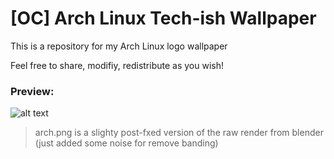 # [OC] Arch Linux Tech-ish Wallpaper

This is a repository for my Arch Linux logo wallpaper

Feel free to share, modifiy, redistribute as you wish!

### Preview:
![alt text](https://github.com/0x-BAD/arch-logo/blob/main/arch.png "Preview")

> arch.png is a slighty post-fxed version of the raw render from blender (just added some noise for remove banding)
